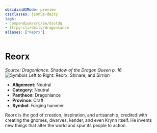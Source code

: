 ```yaml
---
obsidianUIMode: preview
cssclasses: json5e-deity
tags:
- compendium/src/5e/dsotdq
- ttrpg-cli/deity/dragonlance
aliases: ["Reorx"]
---
```

# Reorx
*Source: Dragonlance: Shadow of the Dragon Queen p. 16* 
![Symbols Left to Right: Reorx, Shinare, and Sirrion](/3-Mechanics/CLI/deities/img/dsotdq-014-00-039-o-neutral-trio.webp#symbol)

- **Alignment**: Neutral
- **Category**: Neutral
- **Pantheon**: Dragonlance
- **Province**: Craft
- **Symbol**: Forging hammer

Reorx is the god of creation, inspiration, and artisanship, credited with creating the gnomes, dwarves, kender, and even Krynn itself. He invents new things that alter the world and spur its people to action.